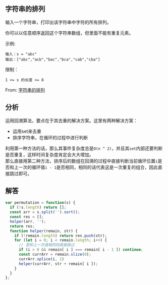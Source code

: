 ## 字符串的排列
输入一个字符串，打印出该字符串中字符的所有排列。

你可以以任意顺序返回这个字符串数组，但里面不能有重复元素。


示例:
```
输入：s = "abc"
输出：["abc","acb","bac","bca","cab","cba"]
```

限制：
```
1 <= s 的长度 <= 8
```
From: [字符串的排列](https://leetcode-cn.com/problems/zi-fu-chuan-de-pai-lie-lcof)

## 分析
运用回溯算法，要点在于其去重的解决方案。这里有两种解决方案：
+ 运用set来去重
+ 排序字符串，在循环的过程中进行判断

利用第一种方法的话，那么其事件复杂度总是`O(n ^ 2)`，并且其`set`内部还要判断是否重复，这样时间复杂度肯定会大大增加。   
那么直接用第二种方法，排序后的数组在回溯的过程中直接判断当前循环位置`i`是否和上一次的循环值`i - 1`是否相同，相同的话代表这是一次重复的组合，因此直接跳过即可。


## 解答
```javascript
var permutation = function(s) {
  if (!s.length) return [];
  const arr = s.split('').sort();
  const res = [];
  helper(arr, '');
  return res;
  function helper(remain, str) {
    if (!remain.length) return res.push(str);
    for (let i = 0; i < remain.length; i++) {
      // 若和上一次值相同则直接跳过
      if (i > 0 && remain[ i ] === remain[ i - 1 ]) continue;
      const currArr = remain.slice(0);
      currArr.splice(i, 1)
      helper(currArr, str + remain[ i ]);
    }
  }
};
```
